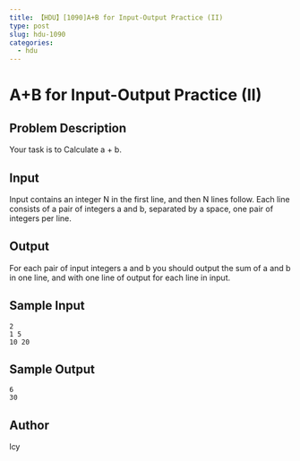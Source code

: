 ```yaml
---
title: 【HDU】[1090]A+B for Input-Output Practice (II)
type: post
slug: hdu-1090
categories:
  - hdu
---
```


# A+B for Input-Output Practice (II)

## Problem Description

Your task is to Calculate a + b.

## Input

Input contains an integer N in the first line, and then N lines follow. Each line consists of a pair of integers a and b, separated by a space, one pair of integers per line.

## Output

For each pair of input integers a and b you should output the sum of a and b in one line, and with one line of output for each line in input.

## Sample Input

```
2
1 5
10 20

```

## Sample Output

```
6
30

```

## Author

lcy
